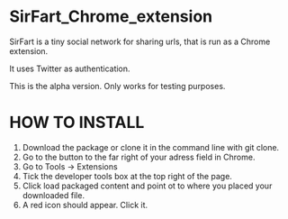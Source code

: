 SirFart_Chrome_extension
========================

SirFart is a tiny social network for sharing urls, that is run
as a Chrome extension.

It uses Twitter as authentication.

This is the alpha version. Only works for testing purposes.

HOW TO INSTALL
========================
1. Download the package or clone it in the command line with git clone.
2. Go to the button to the far right of your adress field in Chrome.
3. Go to Tools -> Extensions
4. Tick the developer tools box at the top right of the page.
5. Click load packaged content and point ot to where you placed your downloaded file.
6. A red icon should appear. Click it.
